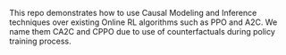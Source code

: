 This repo demonstrates how to use Causal Modeling and Inference techniques over existing Online RL algorithms such as PPO and A2C. We name them CA2C and CPPO due to use of counterfactuals during policy training process.
